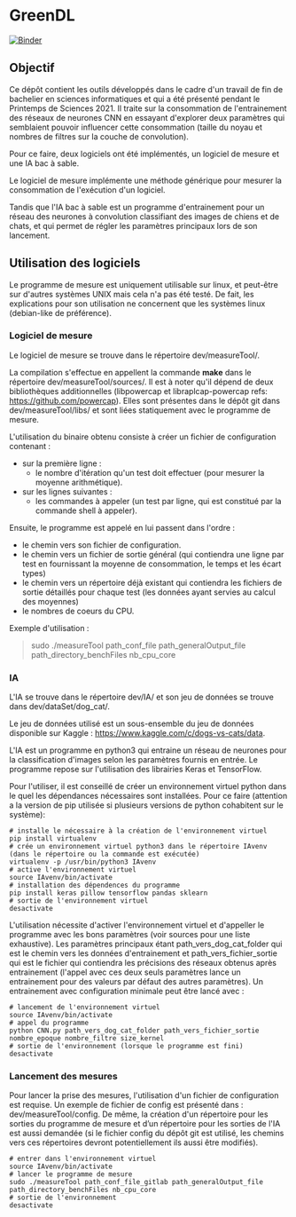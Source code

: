 # GreenDL

[![Binder](https://mybinder.org/badge_logo.svg)](https://mybinder.org/v2/gh/qbontemp/GreenDL/master?filepath=Output_plots.ipynb)

## Objectif
Ce dépôt contient les outils développés dans le cadre d'un travail de fin de bachelier en sciences informatiques et qui a été présenté pendant le Printemps de Sciences 2021. Il traite sur la consommation de l'entrainement des réseaux de neurones CNN en essayant d'explorer deux paramètres qui semblaient pouvoir influencer cette consommation (taille du noyau et nombres de filtres sur la couche de convolution).

Pour ce faire, deux logiciels ont été implémentés, un logiciel de mesure et une IA bac à sable.

Le logiciel de mesure implémente une méthode générique pour mesurer la consommation de l'exécution d'un logiciel.

Tandis que l'IA bac à sable est un programme d'entrainement pour un réseau des neurones à convolution classifiant des images de chiens et de chats, et qui permet de régler les paramètres principaux lors de son lancement.


## Utilisation des logiciels

Le programme de mesure est uniquement utilisable sur linux, et peut-être sur d'autres systèmes UNIX mais cela n'a pas été testé.
De fait, les explications pour son utilisation ne concernent que les systèmes linux (debian-like de préférence).

### Logiciel de mesure
Le logiciel de mesure se trouve dans le répertoire dev/measureTool/. 

La compilation s'effectue en appellent la commande **make** dans le répertoire dev/measureTool/sources/. Il est à noter qu'il dépend de deux bibliothèques additionnelles (libpowercap et libraplcap-powercap refs: https://github.com/powercap). Elles sont présentes dans le dépôt git dans dev/measureTool/libs/ et sont liées statiquement avec le programme de mesure.

L'utilisation du binaire obtenu consiste à créer un fichier de configuration contenant :
* sur la première ligne :
	* le nombre d'itération qu'un test doit effectuer (pour mesurer la moyenne arithmétique).
* sur les lignes suivantes :
	* les commandes à appeler (un test par ligne, qui est constitué par la commande shell à appeler).

Ensuite, le programme est appelé en lui passent dans l'ordre : 
* le chemin vers son fichier de configuration.
* le chemin vers un fichier de sortie général (qui contiendra une ligne par test en fournissant la moyenne de consommation, le temps et les écart types)
* le chemin vers un répertoire déjà existant qui contiendra les fichiers de sortie détaillés pour chaque test (les données ayant servies au calcul des moyennes)
* le nombres de coeurs du CPU. 

Exemple d'utilisation :
> sudo ./measureTool path\_conf\_file path\_generalOutput\_file path\_directory\_benchFiles nb\_cpu\_core


### IA
L'IA se trouve dans le répertoire dev/IA/ et son jeu de données se trouve dans dev/dataSet/dog\_cat/.

Le jeu de données utilisé est un sous-ensemble du jeu de données disponible sur Kaggle : https://www.kaggle.com/c/dogs-vs-cats/data. 

L'IA est un programme en python3 qui entraine un réseau de neurones pour la classification d'images selon les paramètres fournis en entrée. Le programme repose sur l'utilisation des librairies Keras et TensorFlow.

Pour l'utiliser, il est conseillé de créer un environnement virtuel python dans le quel les dépendances nécessaires sont installées. Pour ce faire (attention a la version de pip utilisée si plusieurs versions de python cohabitent sur le système):

	# installe le nécessaire à la création de l'environnement virtuel
	pip install virtualenv
	# crée un environnement virtuel python3 dans le répertoire IAvenv (dans le répertoire ou la commande est exécutée)
	virtualenv -p /usr/bin/python3 IAvenv
	# active l'environnement virtuel
	source IAvenv/bin/activate
	# installation des dépendences du programme
	pip install keras pillow tensorflow pandas sklearn
	# sortie de l'environnement virtuel
	desactivate

L'utilisation nécessite d'activer l'environnement virtuel et d'appeller le programme avec les bons paramètres (voir sources pour une liste exhaustive). Les paramètres principaux étant path\_vers\_dog\_cat\_folder qui est le chemin vers les données d'entrainement et path\_vers\_fichier\_sortie qui est le fichier qui contiendra les précisions des réseaux obtenus après entrainement (l'appel avec ces deux seuls paramètres lance un entrainement pour des valeurs par défaut des autres paramètres). Un entrainement avec configuration minimale peut être lancé avec :

	# lancement de l'environnement virtuel
	source IAvenv/bin/activate
	# appel du programme
	python CNN.py path_vers_dog_cat_folder path_vers_fichier_sortie nombre_epoque nombre_filtre size_kernel
	# sortie de l'environnement (lorsque le programme est fini)
	desactivate

### Lancement des mesures
Pour lancer la prise des mesures, l'utilisation d'un fichier de configuration est requise. Un exemple de fichier de config est présenté dans : dev/measureTool/config. De même, la création d'un répertoire pour les sorties du programme de mesure et d’un répertoire pour les sorties de l'IA est aussi demandée (si le fichier config du dépôt git est utilisé, les chemins vers ces répertoires devront potentiellement ils aussi être modifiés).
	
	# entrer dans l'environnement virtuel
	source IAvenv/bin/activate
	# lancer le programme de mesure
	sudo ./measureTool path_conf_file_gitlab path_generalOutput_file path_directory_benchFiles nb_cpu_core
	# sortie de l'environnement
	desactivate
